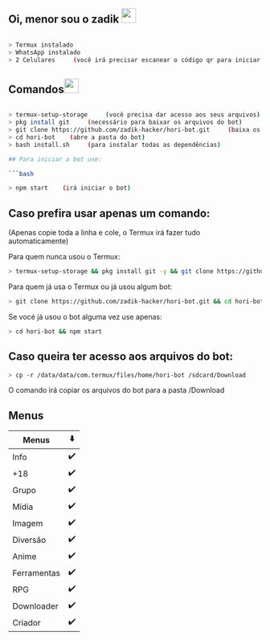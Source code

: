 
## Oi, menor sou o zadik <img src="https://github.com/TheDudeThatCode/TheDudeThatCode/blob/master/Assets/Hi.gif" width="29px">

```bash

> Termux instalado
> WhatsApp instalado
> 2 Celulares     (você irá precisar escanear o código qr para iniciar a Hori-BOT)

```

## Comandos<img src="https://github.com/TheDudeThatCode/TheDudeThatCode/blob/master/Assets/Mario_Hello_Big.gif" width="29px">

```bash

> termux-setup-storage     (você precisa dar acesso aos seus arquivos)
> pkg install git     (necessário para baixar os arquivos do bot)
> git clone https://github.com/zadik-hacker/hori-bot.git     (baixa os arquivos do bot)
> cd hori-bot    (abre a pasta do bot)
> bash install.sh     (para instalar todas as dependências)

## Para iniciar o bot use:

```bash

> npm start    (irá iniciar o bot)

```

## Caso prefira usar apenas um comando:
(Apenas copie toda a linha e cole, o Termux irá fazer tudo automaticamente)


<summary>Para quem nunca usou o Termux:

```bash
> termux-setup-storage && pkg install git -y && git clone https://github.com/zadik-hacker/hori-bot.git && cd hori-bot && bash install.sh && npm start

```

<summary>Para quem já usa o Termux ou já usou algum bot:

```bash
> git clone https://github.com/zadik-hacker/hori-bot.git && cd hori-bot && bash install.sh &&  npm start
```

<summary>Se vocé já usou o bot alguma vez use apenas:

```bash
> cd hori-bot && npm start
```

## Caso queira ter acesso aos arquivos do bot:


```bash
> cp -r /data/data/com.termux/files/home/hori-bot /sdcard/Download  
```
O comando irá copiar os arquivos do bot para a pasta /Download

<p align='center'>

## Menus
| Menus | ⬇️ | 
|------------ | ---------|
| Info | ✔️ |
| +18 | ✔️ |
| Grupo | ✔️ |
| Mídia | ✔️ |
| Imagem | ✔️ |
| Diversão| ✔️ |
| Anime | ✔️ |
| Ferramentas | ✔️ |
| RPG | ✔️ |
| Downloader | ✔️ |
| Criador | ✔️ |
